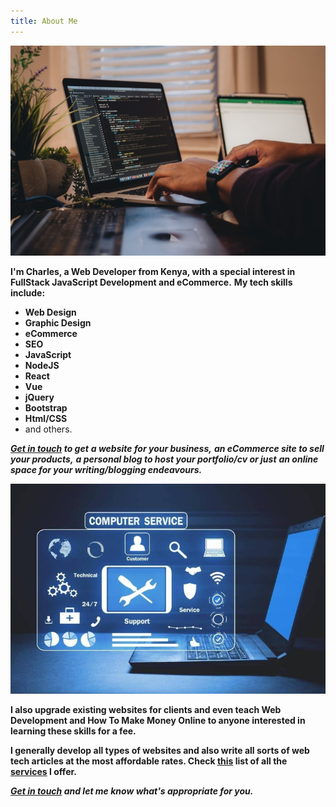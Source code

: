 ```yaml
---
title: About Me
---
```


![](/images/techskills.jpg)
 
**I'm Charles, a Web Developer from Kenya, with a special interest in FullStack JavaScript Development and eCommerce.**
**My tech skills include:**

<!-- more -->

- **Web Design**
- **Graphic Design**
- **eCommerce** 
- **SEO**  
- **JavaScript** 
- **NodeJS** 
- **React**  
- **Vue** 
- **jQuery**
- **Bootstrap**
- **Html/CSS**
- and others. 

***[Get in touch](mailto:munenemithamo@gmail.com?subject=I%20NEED%20A%20WEBSITE%20NOW.&body=Hi%20Charles,) to get*** 
***a website for your business,***
***an eCommerce site to sell your products,***
***a personal blog to host your portfolio/cv or just*** 
***an online space for your writing/blogging endeavours.*** 

![](/images/Duties-and-Responsibilities-of-Technical-Support-768x512.jpg)

**I also upgrade existing websites for clients and even teach Web Development and How To Make Money Online to anyone interested in learning these skills for a fee.** 

**I generally develop all types of websites and also write all sorts of web tech articles at the most affordable rates. Check [this](/Services) list of all the [services](/Services) I offer.** 

***[Get in touch](mailto:munenemithamo@gmail.com?subject=I%20NEED%20A%20WEBSITE%20NOW.&body=Hi%20Charles,) and let me know what's appropriate for you.*** 